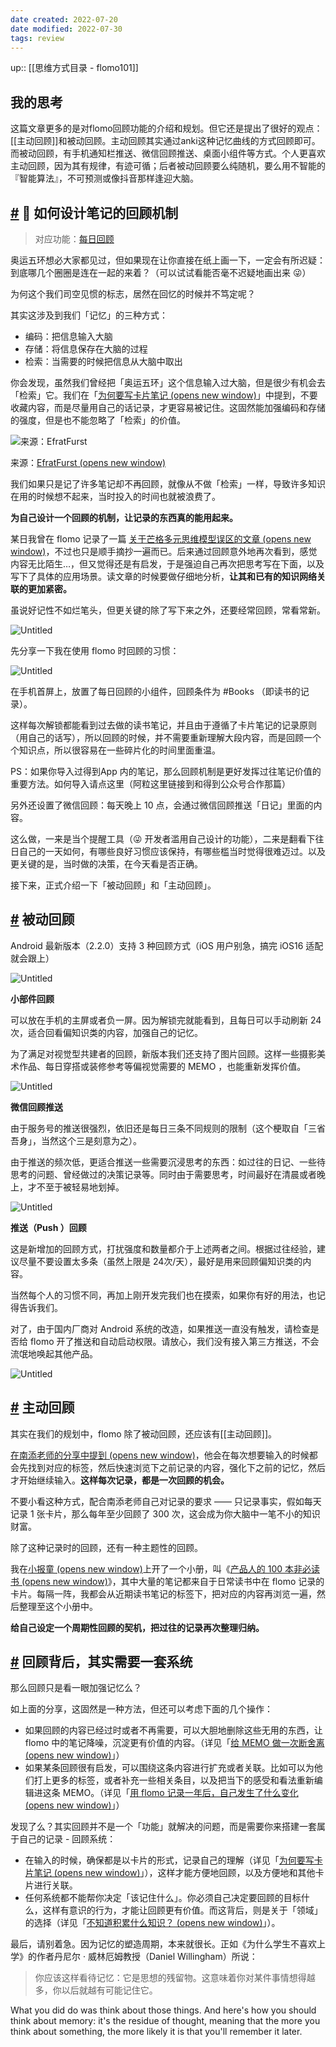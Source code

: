 ```yaml
---
date created: 2022-07-20
date modified: 2022-07-30
tags: review
---
```


up:: [[思维方式目录 - flomo101]]

## 我的思考

这篇文章更多的是对flomo回顾功能的介绍和规划。但它还是提出了很好的观点：[[主动回顾]]和被动回顾。主动回顾其实通过anki这种记忆曲线的方式回顾即可。而被动回顾，有手机通知栏推送、微信回顾推送、桌面小组件等方式。个人更喜欢主动回顾，因为其有规律，有迹可循；后者被动回顾要么纯随机，要么用不智能的『智能算法』，不可预测或像抖音那样逢迎大脑。

## [#](https://help.flomoapp.com/thinking/start.html#%F0%9F%92%AB-%E5%A6%82%E4%BD%95%E8%AE%BE%E8%AE%A1%E7%AC%94%E8%AE%B0%E7%9A%84%E5%9B%9E%E9%A1%BE%E6%9C%BA%E5%88%B6) 💫 如何设计笔记的回顾机制

> 对应功能：[每日回顾](https://help.flomoapp.com/advance/lucky.html)

奥运五环想必大家都见过，但如果现在让你直接在纸上画一下，一定会有所迟疑：到底哪几个圈圈是连在一起的来着？（可以试试看能否毫不迟疑地画出来 😜）

为何这个我们司空见惯的标志，居然在回忆的时候并不笃定呢？

其实这涉及到我们「记忆」的三种方式：

- 编码：把信息输入大脑
- 存储：将信息保存在大脑的过程
- 检索：当需要的时候把信息从大脑中取出

你会发现，虽然我们曾经把「奥运五环」这个信息输入过大脑，但是很少有机会去「检索」它。我们在「[为何要写卡片笔记 (opens new window)](https://mp.weixin.qq.com/s/jDmu56HkrwUGM6GFhPKstw)」中提到，不要收藏内容，而是尽量用自己的话记录，才更容易被记住。这固然能加强编码和存储的强度，但是也不能忽略了「检索」的价值。

![来源：EfratFurst](http://flomo-resource.oss-cn-shanghai.aliyuncs.com/101/re_review_000_resize.jpg)

来源：[EfratFurst (opens new window)](https://sites.google.com/view/efratfurst/understanding-understanding)

我们如果只是记了许多笔记却不再回顾，就像从不做「检索」一样，导致许多知识在用的时候想不起来，当时投入的时间也就被浪费了。

**为自己设计一个回顾的机制，让记录的东西真的能用起来。**

某日我曾在 flomo 记录了一篇 [关于芒格多元思维模型误区的文章 (opens new window)](https://mp.weixin.qq.com/s/2W1vHDKBLSG1d63uH55d9A)，不过也只是顺手摘抄一遍而已。后来通过回顾意外地再次看到，感觉内容无比陌生…，但又觉得还是有启发，于是强迫自己再次把思考写在下面，以及写下了具体的应用场景。读文章的时候要做仔细地分析，**让其和已有的知识网络关联的更加紧密。**

虽说好记性不如烂笔头，但更关键的除了写下来之外，还要经常回顾，常看常新。

![Untitled](http://flomo-resource.oss-cn-shanghai.aliyuncs.com/101/re_review_001.png)

先分享一下我在使用 flomo 时回顾的习惯：

![Untitled](http://flomo-resource.oss-cn-shanghai.aliyuncs.com/101/re_review_002_resize.jpg)

在手机首屏上，放置了每日回顾的小组件，回顾条件为 #Books （即读书的记录）。

这样每次解锁都能看到过去做的读书笔记，并且由于遵循了卡片笔记的记录原则（用自己的话写），所以回顾的时候，并不需要重新理解大段内容，而是回顾一个个知识点，所以很容易在一些碎片化的时间里面重温。

PS：如果你导入过得到App 内的笔记，那么回顾机制是更好发挥过往笔记价值的重要方法。如何导入请点这里（阿粒这里链接到和得到公众号合作那篇）

另外还设置了微信回顾：每天晚上 10 点，会通过微信回顾推送「日记」里面的内容。

这么做，一来是当个提醒工具（😜 开发者滥用自己设计的功能），二来是翻看下往日自己的一天如何，有哪些良好习惯应该保持，有哪些槛当时觉得很难迈过。以及更关键的是，当时做的决策，在今天看是否正确。

接下来，正式介绍一下「被动回顾」和「主动回顾」。

## [#](https://help.flomoapp.com/thinking/start.html#%E8%A2%AB%E5%8A%A8%E5%9B%9E%E9%A1%BE) 被动回顾

Android 最新版本（2.2.0）支持 3 种回顾方式（iOS 用户别急，搞完 iOS16 适配就会跟上）

![Untitled](http://flomo-resource.oss-cn-shanghai.aliyuncs.com/101/re_review_003_resize.jpg)

**小部件回顾**

可以放在手机的主屏或者负一屏。因为解锁完就能看到，且每日可以手动刷新 24 次，适合回看偏知识类的内容，加强自己的记忆。

为了满足对视觉型共建者的回顾，新版本我们还支持了图片回顾。这样一些摄影美术作品、每日穿搭或装修参考等偏视觉需要的 MEMO ，也能重新发挥价值。

![Untitled](http://flomo-resource.oss-cn-shanghai.aliyuncs.com/101/re_review_004_resize.jpg)

**微信回顾推送**

由于服务号的推送很强烈，依旧还是每日三条不同规则的限制（这个梗取自「三省吾身」，当然这个三是刻意为之）。

由于推送的频次低，更适合推送一些需要沉浸思考的东西：如过往的日记、一些待思考的问题、曾经做过的决策记录等。同时由于需要思考，时间最好在清晨或者晚上，才不至于被轻易地划掉。

![Untitled](http://flomo-resource.oss-cn-shanghai.aliyuncs.com/101/re_review_005_resize.jpg)

**推送（Push ）回顾**

这是新增加的回顾方式，打扰强度和数量都介于上述两者之间。根据过往经验，建议尽量不要设置太多条（虽然上限是 24次/天），最好是用来回顾偏知识类的内容。

当然每个人的习惯不同，再加上刚开发完我们也在摸索，如果你有好的用法，也记得告诉我们。

对了，由于国内厂商对 Android 系统的改造，如果推送一直没有触发，请检查是否给 flomo 开了推送和自动启动权限。请放心，我们没有接入第三方推送，不会流氓地唤起其他产品。

![Untitled](http://flomo-resource.oss-cn-shanghai.aliyuncs.com/101/re_review_006_resize.jpg)

## [#](https://help.flomoapp.com/thinking/start.html#%E4%B8%BB%E5%8A%A8%E5%9B%9E%E9%A1%BE) 主动回顾

其实在我们的规划中，flomo 除了被动回顾，还应该有[[主动回顾]]。

[在南添老师的分享中提到 (opens new window)](https://mp.weixin.qq.com/s/m4lE22Czam-1Xxgn3w6bsA)，他会在每次想要输入的时候都会先找到对应的标签，然后快速浏览下之前记录的内容，强化下之前的记忆，然后才开始继续输入。**这样每次记录，都是一次回顾的机会。**

不要小看这种方式，配合南添老师自己对记录的要求 —— 只记录事实，假如每天记录 1 张卡片，那么每年至少回顾了 300 次，这会成为你大脑中一笔不小的知识财富。

除了这种记录时的回顾，还有一种主题性的回顾。

我在[小报童 (opens new window)](https://xiaobot.net/)上开了一个小册，叫《[产品人的 100 本非必读书 (opens new window)](https://xiaobot.net/p/pm-play-book)》，其中大量的笔记都来自于日常读书中在 flomo 记录的卡片。每隔一阵，我都会从近期读书笔记的标签下，把对应的内容再浏览一遍，然后整理至这个小册中。

**给自己设定一个周期性回顾的契机，把过往的记录再次整理归纳。**

## [#](https://help.flomoapp.com/thinking/start.html#%E5%9B%9E%E9%A1%BE%E8%83%8C%E5%90%8E-%E5%85%B6%E5%AE%9E%E9%9C%80%E8%A6%81%E4%B8%80%E5%A5%97%E7%B3%BB%E7%BB%9F) 回顾背后，其实需要一套系统

那么回顾只是看一眼加强记忆么？

如上面的分享，这固然是一种方法，但还可以考虑下面的几个操作：

- 如果回顾的内容已经过时或者不再需要，可以大胆地删除这些无用的东西，让 flomo 中的笔记降噪，沉淀更有价值的内容。（详见「[给 MEMO 做一次断舍离 (opens new window)](https://mp.weixin.qq.com/s/p14O72isSuoZ5P43DCCr6Q)」）
- 如果某条回顾很有启发，可以围绕这条内容进行扩充或者关联。比如可以为他们打上更多的标签，或者补充一些相关条目，以及把当下的感受和看法重新编辑进这条 MEMO。（详见「[用 flomo 记录一年后，自己发生了什么变化 (opens new window)](https://mp.weixin.qq.com/s/9A_XLmUTRAYRKtfnow3_Rw)」）

发现了么？其实回顾并不是一个「功能」就解决的问题，而是需要你来搭建一套属于自己的记录 - 回顾系统：

- 在输入的时候，确保都是以卡片的形式，记录自己的理解（详见「[为何要写卡片笔记 (opens new window)](https://mp.weixin.qq.com/s/jDmu56HkrwUGM6GFhPKstw)」），这样才能方便地回顾，以及方便地和其他卡片进行关联。
- 任何系统都不能帮你决定「该记住什么」。你必须自己决定要回顾的目标什么，这样有意识的行为，才能让回顾更有价值。而这背后，则是关于「领域」的选择（详见「[不知道积累什么知识？ (opens new window)](https://mp.weixin.qq.com/s/SfjJtbcojOmWpQIYTMrQyQ)」）。

最后，请别着急。因为记忆的塑造周期，本来就很长。正如《为什么学生不喜欢上学》的作者丹尼尔 · 威林厄姆教授（Daniel Willingham）所说：

> 你应该这样看待记忆：它是思想的残留物。这意味着你对某件事情想得越多，你以后就越有可能记住它。

What you did do was think about those things. And here's how you should think about memory: it's the residue of thought, meaning that the more you think about something, the more likely it is that you'll remember it later.
